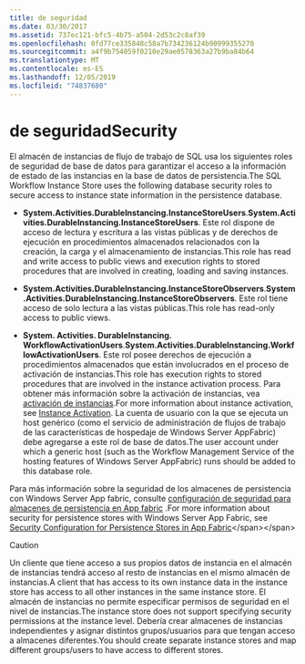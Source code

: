 ```yaml
---
title: de seguridad
ms.date: 03/30/2017
ms.assetid: 737ec121-bfc5-4b75-a504-2d53c2c8af39
ms.openlocfilehash: 0fd77ce335848c58a7b734236124b90999355270
ms.sourcegitcommit: a4f9b754059f0210e29ae0578363a27b9ba84b64
ms.translationtype: MT
ms.contentlocale: es-ES
ms.lasthandoff: 12/05/2019
ms.locfileid: "74837680"
---
```

# <a name="security"></a><span data-ttu-id="46ea0-102">de seguridad</span><span class="sxs-lookup"><span data-stu-id="46ea0-102">Security</span></span>
<span data-ttu-id="46ea0-103">El almacén de instancias de flujo de trabajo de SQL usa los siguientes roles de seguridad de base de datos para garantizar el acceso a la información de estado de las instancias en la base de datos de persistencia.</span><span class="sxs-lookup"><span data-stu-id="46ea0-103">The SQL Workflow Instance Store uses the following database security roles to secure access to instance state information in the persistence database.</span></span>  
  
- <span data-ttu-id="46ea0-104">**System.Activities.DurableInstancing.InstanceStoreUsers**.</span><span class="sxs-lookup"><span data-stu-id="46ea0-104">**System.Activities.DurableInstancing.InstanceStoreUsers**.</span></span> <span data-ttu-id="46ea0-105">Este rol dispone de acceso de lectura y escritura a las vistas públicas y de derechos de ejecución en procedimientos almacenados relacionados con la creación, la carga y el almacenamiento de instancias.</span><span class="sxs-lookup"><span data-stu-id="46ea0-105">This role has read and write access to public views and execution rights to stored procedures that are involved in creating, loading and saving instances.</span></span>  
  
- <span data-ttu-id="46ea0-106">**System.Activities.DurableInstancing.InstanceStoreObservers**.</span><span class="sxs-lookup"><span data-stu-id="46ea0-106">**System.Activities.DurableInstancing.InstanceStoreObservers**.</span></span> <span data-ttu-id="46ea0-107">Este rol tiene acceso de solo lectura a las vistas públicas.</span><span class="sxs-lookup"><span data-stu-id="46ea0-107">This role has read-only access to public views.</span></span>  
  
- <span data-ttu-id="46ea0-108">**System. Activities. DurableInstancing. WorkflowActivationUsers**.</span><span class="sxs-lookup"><span data-stu-id="46ea0-108">**System.Activities.DurableInstancing.WorkflowActivationUsers**.</span></span> <span data-ttu-id="46ea0-109">Este rol posee derechos de ejecución a procedimientos almacenados que están involucrados en el proceso de activación de instancias.</span><span class="sxs-lookup"><span data-stu-id="46ea0-109">This role has execution rights to stored procedures that are involved in the instance activation process.</span></span> <span data-ttu-id="46ea0-110">Para obtener más información sobre la activación de instancias, vea [activación de instancias](instance-activation.md).</span><span class="sxs-lookup"><span data-stu-id="46ea0-110">For more information about instance activation, see [Instance Activation](instance-activation.md).</span></span> <span data-ttu-id="46ea0-111">La cuenta de usuario con la que se ejecuta un host genérico (como el servicio de administración de flujos de trabajo de las características de hospedaje de Windows Server AppFabric) debe agregarse a este rol de base de datos.</span><span class="sxs-lookup"><span data-stu-id="46ea0-111">The user account under which a generic host (such as the Workflow Management Service of the hosting features of Windows Server AppFabric) runs should be added to this database role.</span></span>  
  
 <span data-ttu-id="46ea0-112">Para más información sobre la seguridad de los almacenes de persistencia con Windows Server App fabric, consulte [configuración de seguridad para almacenes de persistencia en App fabric](https://docs.microsoft.com/previous-versions/appfabric/ff431727(v=azure.10)) .</span><span class="sxs-lookup"><span data-stu-id="46ea0-112">For more information about security for persistence stores with Windows Server App Fabric, see [Security Configuration for Persistence Stores in App Fabric](https://docs.microsoft.com/previous-versions/appfabric/ff431727(v=azure.10))</span></span>  
  
> [!CAUTION]
> <span data-ttu-id="46ea0-113">Un cliente que tiene acceso a sus propios datos de instancia en el almacén de instancias tendrá acceso al resto de instancias en el mismo almacén de instancias.</span><span class="sxs-lookup"><span data-stu-id="46ea0-113">A client that has access to its own instance data in the instance store has access to all other instances in the same instance store.</span></span> <span data-ttu-id="46ea0-114">El almacén de instancias no permite especificar permisos de seguridad en el nivel de instancias.</span><span class="sxs-lookup"><span data-stu-id="46ea0-114">The instance store does not support specifying security permissions at the instance level.</span></span> <span data-ttu-id="46ea0-115">Debería crear almacenes de instancias independientes y asignar distintos grupos/usuarios para que tengan acceso a almacenes diferentes.</span><span class="sxs-lookup"><span data-stu-id="46ea0-115">You should create separate instance stores and map different groups/users to have access to different stores.</span></span>
